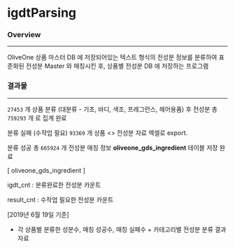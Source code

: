 # igdtParsing

### Overview

---

OliveOne 상품 마스터 DB 에 저장되어있는 텍스트 형식의 전성분 정보를 분류하여 표준화된 전성분 Master 와 매칭시킨 후, 상품별 전성분 DB 에 저장하는 프로그램 

### 결과물

---

 `27453` 개 상품 분류 (대분류 - 기초, 바디, 색조, 프레그런스,  헤어용품) 후 전성분 총 `759293` 개 로 집계 완료 

분류 실패 (수작업 필요) `93369` 개 상품 <> 전성분 자료 엑셀로 export. 

분류 성공 총 `665924` 개 전성분 매칭 정보 **oliveone_gds_ingredient** 테이블 저장 완료 

[ oliveone_gds_ingredient ] 

[](https://www.notion.so/a59e9128678840ccbbf101d8a2864541#22c1e7763afe428d8cfd1e08f76bfbfb)

igdt_cnt : 분류완료한 전성분 카운트

result_cnt : 수작업 필요한 전성분 카운트

[2019년 6월 19일 기준]

- 각 상품별 분류한 성분수, 매칭 성공수, 매칭 실패수 + 카테고리별 전성분 분류 결과 자료

